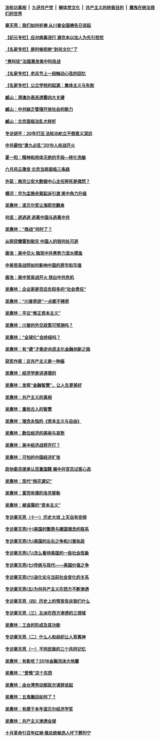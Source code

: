 ####  [法轮功真相](../../../../basic/blob/master/README.md?t=06262002) &nbsp;|&nbsp; [九评共产党](../../../../9ping.md/blob/master/README.md?t=06262002) &nbsp;|&nbsp; [解体党文化](../../../../jtdwh.md/blob/master/README.md?t=06262002)  &nbsp;|&nbsp; [共产主义的终极目的](../../../../gczydzjmd.md/blob/master/README.md?t=06262002) &nbsp;|&nbsp; [魔鬼在统治我们的世界](../../../../mgztzwmdsj.md/blob/master/README.md?t=06262002) 

#### [章天亮：我们如何祈祷 从川普全国祷告日说起](../pages/nsc423/n11944627.md?t=06262002) 

#### [【纪元专栏】应对病毒流行 渥京未以加人为先引担忧](../pages/nsc423/n11875714.md?t=06262002) 

#### [【名家专栏】是时候拒绝“封杀文化”了](../pages/nsc423/n11814093.md?t=06262002) 

#### [“黑科技”治国激发美中科技战](../pages/nsc423/n11638056.md?t=06262002) 

#### [【名家专栏】老兵节上一段触动心弦的回忆](../pages/nsc423/n11646016.md?t=06262002) 

#### [【名家专栏】公立学校的起源：集体主义与失败](../pages/nsc423/n11601833.md?t=06262002) 

#### [臧山：港澳办表态透露四大关键](../pages/nsc423/n11421628.md?t=06262002) 

#### [臧山：中共缺乏管理开放社会的能力](../pages/nsc423/n11407457.md?t=06262002) 

#### [臧山：北京面临治乱大转折](../pages/nsc423/n11406895.md?t=06262002) 

#### [专访胡平：20年打压 法轮功屹立不倒意义深远](../pages/nsc423/n11398800.md?t=06262002) 

#### [中共最怕“逢九必乱”2019人权战开火](../pages/nsc423/n11385248.md?t=06262002) 

#### [夏一阳：精神和肉体灭绝的手段—转化洗脑](../pages/nsc423/n11368250.md?t=06262002) 

#### [六月风云激变 北京当局面临三条路](../pages/nsc423/n11313668.md?t=06262002) 

#### [许茹：南京公安大数据中心主任猝死是偶然？](../pages/nsc423/n11064744.md?t=06262002) 

#### [横河：华为孟晚舟案起诉引渡 美中角力升级](../pages/nsc423/n11027230.md?t=06262002) 

#### [吴惠林：诺贝尔奖让海耶克翻身](../pages/nsc423/n10890049.md?t=06262002) 

#### [何坚：逃逃逃 逃离中国与逃离中共](../pages/nsc423/n10592891.md?t=06262002) 

#### [吴惠林：“商战”何时了？](../pages/nsc423/n10573558.md?t=06262002) 

#### [从网贷爆雷到股灾 中国人的钱何处可逃](../pages/nsc423/n10572800.md?t=06262002) 

#### [唐浩：美中交火 隐现中共黑势力混水摸鱼](../pages/nsc423/n10544040.md?t=06262002) 

#### [中美贸易战将如何影响中国的房市和币值](../pages/nsc423/n10543697.md?t=06262002) 

#### [唐浩：美中贸易战开火 烧出中共危机](../pages/nsc423/n10540126.md?t=06262002) 

#### [吴惠林：企业家是否应负较多的“社会责任”](../pages/nsc423/n10535022.md?t=06262002) 

#### [吴惠林：“川普奇迹”一点都不稀奇](../pages/nsc423/n10512808.md?t=06262002) 

#### [吴惠林：平议“修正资本主义”](../pages/nsc423/n10495724.md?t=06262002) 

#### [吴惠林：川普的外交政策可预测吗？](../pages/nsc423/n10462387.md?t=06262002) 

#### [吴惠林：“全球化”会终结吗？](../pages/nsc423/n10452838.md?t=06262002) 

#### [吴惠林：有“德”才能走向民主化金融创新之路](../pages/nsc423/n10432292.md?t=06262002) 

#### [获奖作家：这共产主义是一种癌](../pages/nsc423/n10431541.md?t=06262002) 

#### [吴惠林：经济学是讲道德的](../pages/nsc423/n10398014.md?t=06262002) 

#### [吴惠林：发挥“金融智慧”，让人生更美好](../pages/nsc423/n10375019.md?t=06262002) 

#### [吴惠林：共产主义的真相](../pages/nsc423/n10351394.md?t=06262002) 

#### [吴惠林：重拾古人的智慧](../pages/nsc423/n10337691.md?t=06262002) 

#### [吴惠林：理念永恒的《资本主义与自由》](../pages/nsc423/n10316274.md?t=06262002) 

#### [吴惠林：数位经济的美丽与哀愁](../pages/nsc423/n10292946.md?t=06262002) 

#### [吴惠林：美中经济战将开打？](../pages/nsc423/n10258825.md?t=06262002) 

#### [吴惠林：可怕的中国经济扩张](../pages/nsc423/n10219147.md?t=06262002) 

#### [政协委员提承认双重国籍 揭中共官员过客心态](../pages/nsc423/n10208809.md?t=06262002) 

#### [吴惠林：现代“桃花源记”](../pages/nsc423/n10185234.md?t=06262002) 

#### [吴惠林：富而有德的洛克斐勒](../pages/nsc423/n10142264.md?t=06262002) 

#### [吴惠林：被诬蔑的“资本主义”](../pages/nsc423/n10124816.md?t=06262002) 

#### [专访章天亮（十一）历史大戏 上天自有安排](../pages/nsc423/n10094905.md?t=06262002) 

#### [专访章天亮(十)美国的繁荣与建国理念的联系](../pages/nsc423/n10094899.md?t=06262002) 

#### [专访章天亮(九)美国的左右之争和川普执政](../pages/nsc423/n10094889.md?t=06262002) 

#### [专访章天亮(八)怎么看待美国的一些社会现象](../pages/nsc423/n10094857.md?t=06262002) 

#### [专访章天亮(七)传统与现代——美国价值之争](../pages/nsc423/n10093140.md?t=06262002) 

#### [专访章天亮(六)进化论与当前社会变化的关系](../pages/nsc423/n10092036.md?t=06262002) 

#### [专访章天亮(五)为何共产主义在西方不断渗透](../pages/nsc423/n10083620.md?t=06262002) 

#### [专访章天亮（四）历史上的预言告诉我们什么](../pages/nsc423/n10083606.md?t=06262002) 

#### [专访章天亮（三）左派在西方渗透的三领域](../pages/nsc423/n10081115.md?t=06262002) 

#### [吴惠林：工会的形成及其功能](../pages/nsc423/n10080633.md?t=06262002) 

#### [专访章天亮（二）什么人和组织让人背离神](../pages/nsc423/n10076637.md?t=06262002) 

#### [专访章天亮（一）不同民族的三个共同记忆](../pages/nsc423/n10074188.md?t=06262002) 

#### [吴惠林：有影呒？2018金融泡沫大地震](../pages/nsc423/n10040534.md?t=06262002) 

#### [吴惠林：“爱情”这个东西](../pages/nsc423/n10019423.md?t=06262002) 

#### [吴惠林：由台湾劳动部政次请辞说起](../pages/nsc423/n9979679.md?t=06262002) 

#### [吴惠林：五鬼搬运如何了？](../pages/nsc423/n9925338.md?t=06262002) 

#### [吴惠林：有感于本年诺贝尔经济学奖](../pages/nsc423/n9871883.md?t=06262002) 

#### [吴惠林：共产主义渗透全球](../pages/nsc423/n9812748.md?t=06262002) 

#### [十月革命引百年红祸 俄总统候选人吁下葬列宁](../pages/nsc423/n9810182.md?t=06262002) 

